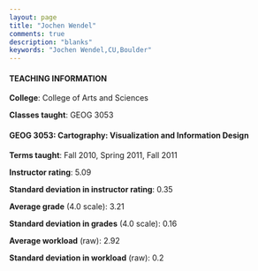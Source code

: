 ```yaml
---
layout: page
title: "Jochen Wendel" 
comments: true
description: "blanks"
keywords: "Jochen Wendel,CU,Boulder"
---
```

<head>
<script src="https://ajax.googleapis.com/ajax/libs/jquery/2.1.3/jquery.min.js"></script>
<script src="https://dl.dropboxusercontent.com/s/pc42nxpaw1ea4o9/highcharts.js?dl=0"></script>
<!-- <script src="../assets/js/highcharts.js"></script> -->
<style type="text/css">@font-face {
	font-family: "Bebas Neue";
	src: url(https://www.filehosting.org/file/details/544349/BebasNeue Regular.otf) format("opentype");
	}
	h1.Bebas { 
		font-family: "Bebas Neue", Verdana, Tahoma;
	}
</style>
</head>
	   
#### TEACHING INFORMATION

**College**: College of Arts and Sciences

**Classes taught**: GEOG 3053

#### GEOG 3053: Cartography: Visualization and Information Design

**Terms taught**: Fall 2010, Spring 2011, Fall 2011

**Instructor rating**: 5.09

**Standard deviation in instructor rating**: 0.35

**Average grade** (4.0 scale): 3.21

**Standard deviation in grades** (4.0 scale): 0.16

**Average workload** (raw): 2.92

**Standard deviation in workload** (raw): 0.2

